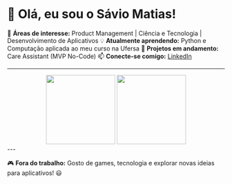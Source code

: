 # 👋 Olá, eu sou o Sávio Matias!

🎯 **Áreas de interesse:** Product Management | Ciência e Tecnologia | Desenvolvimento de Aplicativos
💡 **Atualmente aprendendo:** Python e Computação aplicada ao meu curso na Ufersa
🚀 **Projetos em andamento:** Care Assistant (MVP No-Code)
📫 **Conecte-se comigo:** [LinkedIn](https://www.linkedin.com/in/savio-matias-/)

---

<div align="center">
  <img height="160em" src="https://github-readme-stats.vercel.app/api?username=SavioMatias&show_icons=true&theme=tokyonight"/>
  <img height="160em" src="https://github-readme-stats.vercel.app/api/top-langs/?username=SavioMatias&layout=compact&theme=tokyonight"/>
</div>
---

🎮 **Fora do trabalho:** Gosto de games, tecnologia e explorar novas ideias para aplicativos! 😃
